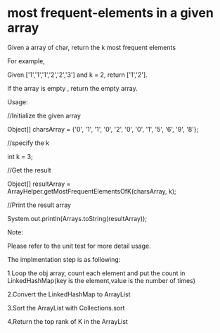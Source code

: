 # most frequent-elements in a given array

Given a array of char, return the k most frequent elements

For example,

Given ['1','1','1','2','2','3'] and k = 2, return ['1','2'].

If the array is empty , return the empty array.


Usage:

//Initialize the given array

Object[] charsArray = {'0', '1', '1', '0', '2', '0', '0', '1', '5', '6', '9', '8'};

//specify the k

int k = 3;

//Get the result

Object[] resultArray = ArrayHelper.getMostFrequentElementsOfK(charsArray, k);

//Print the result array

System.out.println(Arrays.toString(resultArray));


Note:

Please refer to the unit test for more detail usage.



The implmentation step is as following:

1.Loop the obj array, count each element
  and put the count in LinkedHashMap(key is the element,value is the number of times)

2.Convert the LinkedHashMap to ArrayList

3.Sort the ArrayList with Collections.sort

4.Return the top rank of K in the ArrayList
